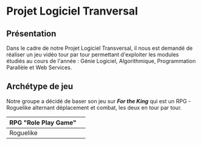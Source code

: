 # Projet Logiciel Tranversal

## Présentation
Dans le cadre de notre Projet Logiciel Transversal, il nous est demandé de réaliser un jeu vidéo tour par tour permettant d'exploiter les modules étudiés au cours de l'année : Génie Logiciel, Algorithmique, Programmation Parallèle et Web Services.

## Archétype de jeu
Notre groupe a décidé de baser son jeu sur ***For the King*** qui est un RPG -Roguelike alternant déplacement et combat, les deux en tour par tour.

|RPG "Role Play Game"||
|---|---|
|Roguelike||
